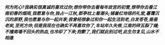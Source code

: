 ***何为死心?我确实很真诚的喜欢过你;想你带你去看每年故宫的初雪,想带你去看江南初春的烟雨,我愿意与你,独占一江秋,郡亭枕上看潮头;铺着红地毯的礼堂,暮霭沉沉的原野,我也愿意与你一起共享;我曾经想象过和你一起生活到老,白发苍苍,垂垂老矣,至死方休;但是我现在也确实不再喜欢你了,车站年久失修,江南的砖瓦裂了缝;不撞南墙不回头的热血,也冷却了下来;抱歉了,我们就此别过吧,此生勿复见,山水不相逢***
